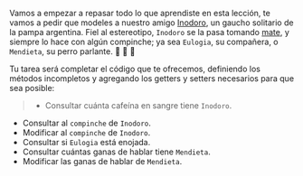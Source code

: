 Vamos a empezar a repasar todo lo que aprendiste en esta lección, te vamos a pedir que modeles a nuestro amigo [Inodoro](https://es.wikipedia.org/wiki/Inodoro_Pereyra), un gaucho solitario de la pampa argentina. Fiel al estereotipo, `Inodoro` se la pasa tomando [mate](https://es.wikipedia.org/wiki/Mate_(infusi%C3%B3n)), y siempre lo hace con algún compinche; ya sea `Eulogia`, su compañera, o `Mendieta`, su perro parlante. :man: :woman: :dog:

Tu tarea será completar el código que te ofrecemos, definiendo los métodos incompletos y agregando los getters y setters necesarios para que sea posible:

> * Consultar cuánta cafeína en sangre tiene `Inodoro`.
* Consultar al `compinche` de `Inodoro`.
* Modificar al `compinche` de `Inodoro`.
* Consultar si `Eulogia` está enojada.
* Consultar cuántas ganas de hablar tiene `Mendieta`.
* Modificar las ganas de hablar de `Mendieta`.
